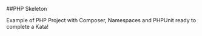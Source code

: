 ##PHP Skeleton

Example of PHP Project with Composer, Namespaces and PHPUnit ready to complete a Kata!
